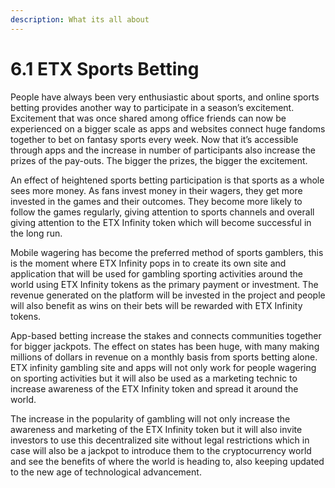 ```yaml
---
description: What its all about
---
```


# 6.1  ETX Sports Betting

People have always been very enthusiastic about sports, and online sports betting provides another way to participate in a season’s excitement. Excitement that was once shared among office friends can now be experienced on a bigger scale as apps and websites connect huge fandoms together to bet on fantasy sports every week. Now that it’s accessible through apps and the increase in number of participants also increase the prizes of the pay-outs. The bigger the prizes, the bigger the excitement.

An effect of heightened sports betting participation is that sports as a whole sees more money. As fans invest money in their wagers, they get more invested in the games and their outcomes. They become more likely to follow the games regularly, giving attention to sports channels and overall giving attention to the ETX Infinity token which will become successful in the long run.

Mobile wagering has become the preferred method of sports gamblers, this is the moment where ETX Infinity pops in to create its own site and application that will be used for gambling sporting activities around the world using ETX Infinity tokens as the primary payment or investment. The revenue generated on the platform will be invested in the project and people will also benefit as wins on their bets will be rewarded with ETX Infinity tokens.

App-based betting increase the stakes and connects communities together for bigger jackpots. The effect on states has been huge, with many making millions of dollars in revenue on a monthly basis from sports betting alone. ETX infinity gambling site and apps will not only work for people wagering on sporting activities but it will also be used as a marketing technic to increase awareness of the ETX Infinity token and spread it around the world.

The increase in the popularity of gambling will not only increase the awareness and marketing of the ETX Infinity token but it will also invite investors to use this decentralized site without legal restrictions which in case will also be a jackpot to introduce them to the cryptocurrency world and see the benefits of where the world is heading to, also keeping updated to the new age of technological advancement.
